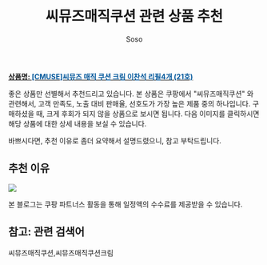 ﻿---
layout: post
title:  "씨뮤즈매직쿠션 관련 상품 추천"
author: Soso
categories: [ 디지털/가전]
tags: [씨뮤즈매직쿠션,씨뮤즈매직쿠션크림]
image: https://ads-partners.coupang.com/image1/b9mzc3J9JcWBaqzwb92zPbBqGeCoLdWEfOvJamaVEpBjCrrEFeSpNua-qQDbX1bp1IRxg8LK3KByVN9f1rJku3Y2ejaxnVwNemT56ExeVGn92_Hcsv3DvgidV-o1ptdlrs0_n6jFM5jBo8re9ag4BQ-nuxfkKSRjhgX4XPttidB1cs0pqachSfe1KgToO1XNdwJUMq2eW9hEATzLuQ0A31pY6jgwf1Ccm_UgfmpJAxMabuojxFjtfWguzbHk1P05Z6J5MxjEStXz3aer4YamhfRMjfPdJjulyAE8svpd4_VdLLFIl2U= 
description: "쿠팡에서 씨뮤즈매직쿠션 관련 상품으로 가장 고객 선호도가 높은 제품 중 하나입니다."
---

<a href="https://link.coupang.com/re/AFFSDP?lptag=AF5673682&pageKey=7626997912&itemId=20732754644&vendorItemId=87803346052&traceid=V0-153-9032bafc6921cbdd&requestid=20240206140106900239422482&token=31850C%7CMIXED"><b>상품명: <font color='#01579B'>[CMUSE]씨뮤즈 매직 쿠션 크림 이찬석 리필4개 (21호)</font></b></a>

좋은 상품만 선별해서 추천드리고 있습니다.
본 상품은 쿠팡에서 "씨뮤즈매직쿠션" 와 관련해서, 고객 만족도, 노출 대비 판매율, 선호도가 가장 높은 제품 중의 하나입니다.
구매하셨을 때, 크게 후회가 되지 않을 상품으로 보시면 됩니다. 
다음 이미지를 클릭하시면 해당 상품에 대한 상세 내용을 보실 수 있습니다.

바쁘시다면, 추천 이유로 좀더 요약해서 설명드렸으니, 참고 부탁드립니다.

## 추천 이유 

<a href="https://link.coupang.com/re/AFFSDP?lptag=AF5673682&pageKey=7626997912&itemId=20732754644&vendorItemId=87803346052&traceid=V0-153-9032bafc6921cbdd&requestid=20240206140106900239422482&token=31850C%7CMIXED"><img src="https://thumbnail9.coupangcdn.com/thumbnails/remote/q89/image/vendor_inventory/5b67/c12b1ea1a41dbe28ca10761cfaa7ee14314e73ba4ac3de445e0697cdb785.jpg"></a> 

본 블로그는 쿠팡 파트너스 활동을 통해 일정액의 수수료를 제공받을 수 있습니다.

## 참고: 관련 검색어    
씨뮤즈매직쿠션,씨뮤즈매직쿠션크림